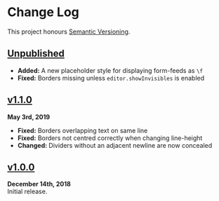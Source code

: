 Change Log
==========

This project honours [Semantic Versioning](http://semver.org/).

[Unpublished]: ../../compare/v1.1.0...HEAD


[Unpublished]
------------------------------------------------------------------------
* **Added:** A new placeholder style for displaying form-feeds as `\f`
* **Fixed:** Borders missing unless `editor.showInvisibles` is enabled



[v1.1.0]
------------------------------------------------------------------------
**May 3rd, 2019**  
* **Fixed:** Borders overlapping text on same line
* **Fixed:** Borders not centred correctly when changing line-height
* **Changed:** Dividers without an adjacent newline are now concealed

[v1.1.0]: https://github.com/Alhadis/Atom-FormFeeds/releases/tag/v1.1.0



[v1.0.0]
------------------------------------------------------------------------
**December 14th, 2018**  
Initial release.

[v1.0.0]: https://github.com/Alhadis/Atom-FormFeeds/releases/tag/v1.0.0

